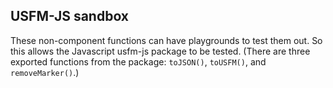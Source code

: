 ## USFM-JS sandbox

These non-component functions can have playgrounds to test them out. So this allows the Javascript usfm-js package to be tested. (There are three exported functions from the package: `toJSON()`, `toUSFM()`, and `removeMarker()`.)
